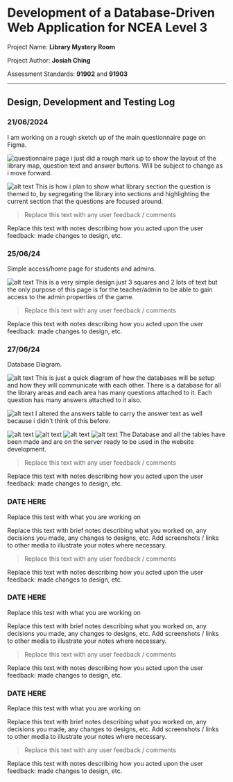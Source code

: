 # Development of a Database-Driven Web Application for NCEA Level 3

Project Name: **Library Mystery Room**

Project Author: **Josiah Ching**

Assessment Standards: **91902** and **91903**


-------------------------------------------------

## Design, Development and Testing Log

### 21/06/2024

I am working on a rough sketch up of the main questionnaire page on Figma.

![questionnaire page](images/questionaire-page-snip.png)
i just did a rough mark up to show the layout of the library map, question text and answer buttons. Will be subject to change as i move forward.

![alt text](images/library-map-markup.png)
This is how i plan to show what library section the question is themed to, by segregating the library into sections and highlighting the current section that the questions are focused around.

> Replace this text with any user feedback / comments

Replace this text with notes describing how you acted upon the user feedback: made changes to design, etc.

### 25/06/24

Simple access/home page for students and admins.

![alt text](images/access-page-snip.png)
This is a very simple design just 3 squares and 2 lots of text but the only purpose of this page is for the teacher/admin to be able to gain access to the admin properties of the game.

> Replace this text with any user feedback / comments

Replace this text with notes describing how you acted upon the user feedback: made changes to design, etc.

### 27/06/24

Database Diagram.

![alt text](images/drawSQL-diagram.png)
This is just a quick diagram of how the databases will be setup and how they will communicate with each other. There is a database for all the library areas and each area has many questions attached to it. Each question has many answers attached to it also.

![alt text](images/drawSQL-diagram_2.png)
I altered the answers table to carry the answer text as well because i didn't think of this before.

![alt text](<images/DB admin table.png>)
![alt text](<images/DB answers table.png>)
![alt text](<images/DB library areas table.png>)
![alt text](<images/DB questions table.png>)
The Database and all the tables have been made and are on the server ready to be used in the website development.

> Replace this text with any user feedback / comments

Replace this text with notes describing how you acted upon the user feedback: made changes to design, etc.

### DATE HERE

Replace this test with what you are working on

Replace this text with brief notes describing what you worked on, any decisions you made, any changes to designs, etc. Add screenshots / links to other media to illustrate your notes where necessary.

> Replace this text with any user feedback / comments

Replace this text with notes describing how you acted upon the user feedback: made changes to design, etc.

### DATE HERE

Replace this test with what you are working on

Replace this text with brief notes describing what you worked on, any decisions you made, any changes to designs, etc. Add screenshots / links to other media to illustrate your notes where necessary.

> Replace this text with any user feedback / comments

Replace this text with notes describing how you acted upon the user feedback: made changes to design, etc.

### DATE HERE

Replace this test with what you are working on

Replace this text with brief notes describing what you worked on, any decisions you made, any changes to designs, etc. Add screenshots / links to other media to illustrate your notes where necessary.

> Replace this text with any user feedback / comments

Replace this text with notes describing how you acted upon the user feedback: made changes to design, etc.
